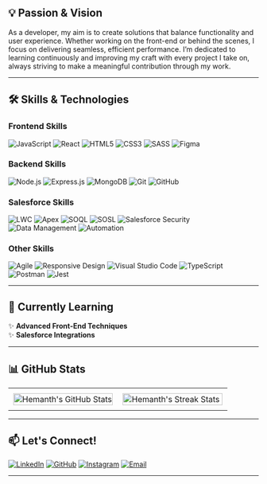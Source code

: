 ## 💡 **Passion & Vision**

As a developer, my aim is to create solutions that balance functionality and user experience. Whether working on the front-end or behind the scenes, I focus on delivering seamless, efficient performance. I’m dedicated to learning continuously and improving my craft with every project I take on, always striving to make a meaningful contribution through my work.

---
## 🛠️ **Skills & Technologies**

### **Frontend Skills**
![JavaScript](https://img.shields.io/badge/JavaScript-F7DF1E?style=for-the-badge&logo=javascript&logoColor=black) ![React](https://img.shields.io/badge/React-61DAFB?style=for-the-badge&logo=react&logoColor=black) ![HTML5](https://img.shields.io/badge/HTML-E34F26?style=for-the-badge&logo=html5&logoColor=white) ![CSS3](https://img.shields.io/badge/CSS-1572B6?style=for-the-badge&logo=css3&logoColor=white) ![SASS](https://img.shields.io/badge/SASS-CC6699?style=for-the-badge&logo=sass&logoColor=white) ![Figma](https://img.shields.io/badge/Figma-F24E1E?style=for-the-badge&logo=figma&logoColor=white)

### **Backend Skills**
![Node.js](https://img.shields.io/badge/Node.js-339933?style=for-the-badge&logo=nodedotjs&logoColor=white) ![Express.js](https://img.shields.io/badge/Express.js-000000?style=for-the-badge&logo=express&logoColor=white) ![MongoDB](https://img.shields.io/badge/MongoDB-47A248?style=for-the-badge&logo=mongodb&logoColor=white) ![Git](https://img.shields.io/badge/Git-F05032?style=for-the-badge&logo=git&logoColor=white) ![GitHub](https://img.shields.io/badge/GitHub-181717?style=for-the-badge&logo=github&logoColor=white)

### **Salesforce Skills**
![LWC](https://img.shields.io/badge/LWC-00A1E0?style=for-the-badge&logo=salesforce&logoColor=white) ![Apex](https://img.shields.io/badge/Apex-009EDB?style=for-the-badge&logo=salesforce&logoColor=white) ![SOQL](https://img.shields.io/badge/SOQL-00A1E0?style=for-the-badge&logo=salesforce&logoColor=white) ![SOSL](https://img.shields.io/badge/SOSL-00A1E0?style=for-the-badge&logo=salesforce&logoColor=white) ![Salesforce Security](https://img.shields.io/badge/Security-00A1E0?style=for-the-badge&logo=salesforce&logoColor=white) ![Data Management](https://img.shields.io/badge/Data%20Management-00A1E0?style=for-the-badge&logo=salesforce&logoColor=white) ![Automation](https://img.shields.io/badge/Automation-00A1E0?style=for-the-badge&logo=salesforce&logoColor=white)

### **Other Skills**
![Agile](https://img.shields.io/badge/Agile-FF7F50?style=for-the-badge&logo=agile&logoColor=white) ![Responsive Design](https://img.shields.io/badge/Responsive%20Design-00A1E0?style=for-the-badge&logo=responsive&logoColor=white) ![Visual Studio Code](https://img.shields.io/badge/VS%20Code-007ACC?style=for-the-badge&logo=visualstudiocode&logoColor=white) ![TypeScript](https://img.shields.io/badge/TypeScript-007ACC?style=for-the-badge&logo=typescript&logoColor=white) ![Postman](https://img.shields.io/badge/Postman-FF6C37?style=for-the-badge&logo=postman&logoColor=white) ![Jest](https://img.shields.io/badge/Jest-944058?style=for-the-badge&logo=jest&logoColor=white)

---

## 🌱 **Currently Learning**

✨ **Advanced Front-End Techniques**  
✨ **Salesforce Integrations**  

---

## 📊 **GitHub Stats**

<table style="width: 100%;">

<tr>
  <td style="width: 50%; padding: 10px;"> 
    <img src="https://github-readme-stats.vercel.app/api?username=hemanths7&show_icons=true&hide_border=true&count_private=true&theme=default&title_color=000&icon_color=000&text_color=000&border_radius=10" alt="Hemanth's GitHub Stats" style="width: 100%; height: auto;" />
  </td>
  <td style="width: 50%; padding: 10px;"> 
    <img src="https://github-readme-streak-stats.herokuapp.com/?user=hemanths7&theme=default&hide_border=true&border_radius=10" alt="Hemanth's Streak Stats" style="width: 100%; height: auto;" />
  </td>
</tr>
</table>

---

## 📫 **Let's Connect!**

[![LinkedIn](https://img.shields.io/badge/LinkedIn-%230077B5.svg?style=for-the-badge&logo=linkedin&logoColor=white)](https://www.linkedin.com/in/hemanths7/)  [![GitHub](https://img.shields.io/badge/GitHub-%23181717.svg?style=for-the-badge&logo=github&logoColor=white)](https://github.com/hemanthvcs07)  [![Instagram](https://img.shields.io/badge/Instagram-405DE6?style=for-the-badge&logo=instagram&logoColor=white)](https://www.instagram.com/hemanthsayimpu/)  [![Email](https://img.shields.io/badge/Mail-FF3D00?style=for-the-badge&logo=gmail&logoColor=white)](mailto:hemanthvcs07@gmail.com)  



---
